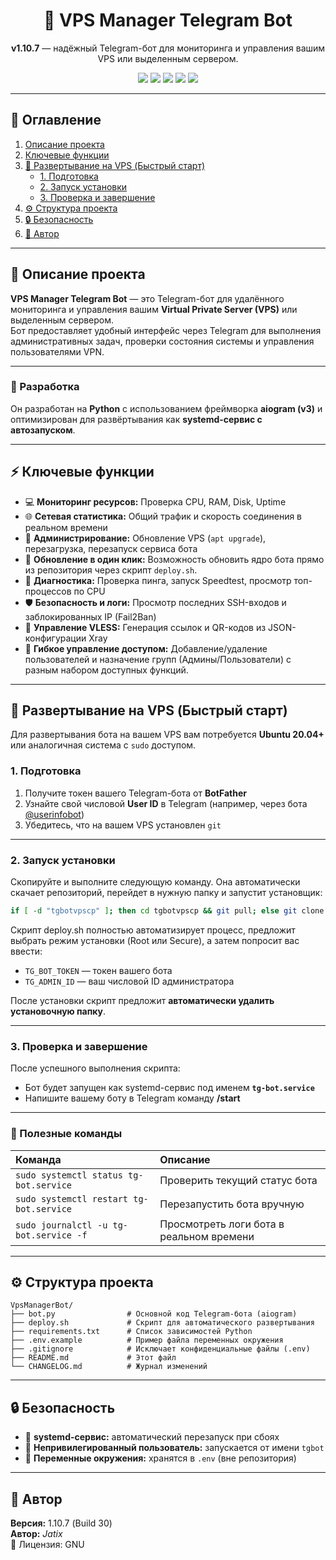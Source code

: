 <h1 align="center">🤖 VPS Manager Telegram Bot</h1>

<p align="center">
  <b>v1.10.7</b> — надёжный Telegram-бот для мониторинга и управления вашим VPS или выделенным сервером.
</p>

<p align="center">
  <img src="https://img.shields.io/badge/version-1.10.7-blue?style=flat-square" />
  <img src="https://img.shields.io/badge/python-3.10%2B-green?style=flat-square" />
  <img src="https://img.shields.io/badge/license-GNU-lightgrey?style=flat-square" />
  <img src="https://img.shields.io/badge/aiogram-v3-orange?style=flat-square" />
  <img src="https://img.shields.io/badge/platform-Ubuntu%2020.04%2B-important?style=flat-square" />
</p>

---

## 📘 Оглавление
1. [Описание проекта](#-описание-проекта)
2. [Ключевые функции](#-ключевые-функции)
3. [🚀 Развертывание на VPS (Быстрый старт)](#-развертывание-на-vps-быстрый-старт)
   - [1. Подготовка](#1-подготовка)
   - [2. Запуск установки](#2-запуск-установки)
   - [3. Проверка и завершение](#3-проверка-и-завершение)
4. [⚙️ Структура проекта](#️-структура-проекта)
5. [🔒 Безопасность](#-безопасность)
6. [👤 Автор](#-автор)

---

## 🧩 Описание проекта

**VPS Manager Telegram Bot** — это Telegram-бот для удалённого мониторинга и управления вашим **Virtual Private Server (VPS)** или выделенным сервером.  
Бот предоставляет удобный интерфейс через Telegram для выполнения административных задач, проверки состояния системы и управления пользователями VPN.

---

### 🐍 Разработка

Он разработан на **Python** с использованием фреймворка **aiogram (v3)** и оптимизирован для развёртывания как **systemd-сервис с автозапуском**.

---

## ⚡ Ключевые функции

- 💻 **Мониторинг ресурсов:** Проверка CPU, RAM, Disk, Uptime  
- 🌐 **Сетевая статистика:** Общий трафик и скорость соединения в реальном времени  
- 🧭 **Администрирование:** Обновление VPS (`apt upgrade`), перезагрузка, перезапуск сервиса бота  
- 🚀 **Обновление в один клик:** Возможность обновить ядро бота прямо из репозитория через скрипт `deploy.sh`.
- 🧠 **Диагностика:** Проверка пинга, запуск Speedtest, просмотр топ-процессов по CPU  
- 🛡️ **Безопасность и логи:** Просмотр последних SSH-входов и заблокированных IP (Fail2Ban)  
- 🔑 **Управление VLESS:** Генерация ссылок и QR-кодов из JSON-конфигурации Xray  
- 👥 **Гибкое управление доступом:** Добавление/удаление пользователей и назначение групп (Админы/Пользователи) с разным набором доступных функций.  

---

## 🚀 Развертывание на VPS (Быстрый старт)

Для развертывания бота на вашем VPS вам потребуется **Ubuntu 20.04+** или аналогичная система с `sudo` доступом.

### 1. Подготовка

1. Получите токен вашего Telegram-бота от **BotFather**
2. Узнайте свой числовой **User ID** в Telegram (например, через бота [@userinfobot](https://t.me/userinfobot))  
3. Убедитесь, что на вашем VPS установлен `git`

---

### 2. Запуск установки

Скопируйте и выполните следующую команду. Она автоматически скачает репозиторий, перейдет в нужную папку и запустит установщик:

```bash
if [ -d "tgbotvpscp" ]; then cd tgbotvpscp && git pull; else git clone https://github.com/jatixs/tgbotvpscp.git && cd tgbotvpscp; fi && chmod +x deploy.sh && sudo ./deploy.sh
```

Скрипт deploy.sh полностью автоматизирует процесс, предложит выбрать режим установки (Root или Secure), а затем попросит вас ввести:
- `TG_BOT_TOKEN` — токен вашего бота  
- `TG_ADMIN_ID` — ваш числовой ID администратора  

После установки скрипт предложит **автоматически удалить установочную папку**.

---

### 3. Проверка и завершение

После успешного выполнения скрипта:

- Бот будет запущен как systemd-сервис под именем **`tg-bot.service`**
- Напишите вашему боту в Telegram команду **/start**

---

### 🧰 Полезные команды

| Команда | Описание |
| :----------------------------- | :-------------------------------- |
| `sudo systemctl status tg-bot.service` | Проверить текущий статус бота |
| `sudo systemctl restart tg-bot.service` | Перезапустить бота вручную |
| `sudo journalctl -u tg-bot.service -f` | Просмотреть логи бота в реальном времени |

---

## ⚙️ Структура проекта

```
VpsManagerBot/
├── bot.py                # Основной код Telegram-бота (aiogram)
├── deploy.sh             # Скрипт для автоматического развертывания
├── requirements.txt      # Список зависимостей Python
├── .env.example          # Пример файла переменных окружения
├── .gitignore            # Исключает конфиденциальные файлы (.env)
├── README.md             # Этот файл
└── CHANGELOG.md          # Журнал изменений
```

---

## 🔒 Безопасность

- 🔁 **systemd-сервис:** автоматический перезапуск при сбоях  
- 👤 **Непривилегированный пользователь:** запускается от имени `tgbot`  
- 🔐 **Переменные окружения:** хранятся в `.env` (вне репозитория)

---

## 👤 Автор

**Версия:** 1.10.7 (Build 30)  
**Автор:** *Jatix*  
📜 Лицензия: GNU 
